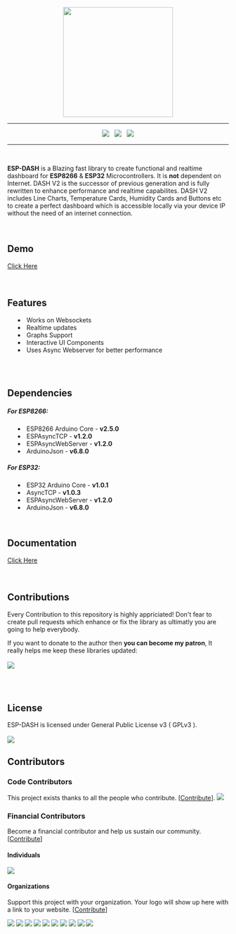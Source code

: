 <p align="center"><img src="https://raw.githubusercontent.com/ayushsharma82/ESP-DASH/master/docs/img/logo-above.svg?sanitize=true" width="250"></p>

<hr/>

<p align="center">
<!-- <a href="https://opencollective.com/espdash" alt="Financial Contributors on Open Collective"><img src="https://opencollective.com/espdash/all/badge.svg?label=financial+contributors" /></a> <img src="https://img.shields.io/travis/com/ayushsharma82/ESP-DASH.svg?style=for-the-badge" />
&nbsp; -->
<img src="https://img.shields.io/github/last-commit/ayushsharma82/ESP-DASH.svg?style=for-the-badge" />
&nbsp;
<img src="https://img.shields.io/github/license/ayushsharma82/ESP-DASH.svg?style=for-the-badge" />
&nbsp;
<a href="https://www.patreon.com/bePatron?u=16780597" target="_blank"><img src="https://img.shields.io/badge/patreon-donate-orange.svg?style=for-the-badge&logo=patreon" /></a>
</p>

<hr/>

<br/>

<p><b>ESP-DASH</b> is a Blazing fast library to create functional and realtime dashboard for <b>ESP8266</b> & <b>ESP32</b> Microcontrollers. It is <b>not</b> dependent on Internet. DASH V2 is the successor of previous generation and is fully rewritten to enhance performance and realtime capabilites. DASH V2 includes Line Charts, Temperature Cards, Humidity Cards and Buttons etc to create a perfect dashboard which is accessible locally via your device IP without the need of an internet connection.</p>

<br/>

<h2>Demo</h2>
<a href="https://ayushsharma82.github.io/ESP-DASH" target="_blank">Click Here</a>

<br/>
<br/>
<br/>

<h2>Features</h2>
<p>
  <ul style="list-style-position: inside;">
      <li>Works on Websockets</li>
      <li>Realtime updates</li>
      <li>Graphs Support</li>
      <li>Interactive UI Components</li>
      <li>Uses Async Webserver for better performance</li>
  </ul>
</p>

<br/>
<br/>

<h2>Dependencies</h2>
<p>
  <h5>For ESP8266:</h5>
  <ul style="list-style-position: inside;">
      <li>ESP8266 Arduino Core - <b>v2.5.0</b></li>
      <li>ESPAsyncTCP - <b>v1.2.0</b></li>
  	  <li>ESPAsyncWebServer - <b>v1.2.0</b></li>
      <li>ArduinoJson - <b>v6.8.0</b></li>
  </ul>
  
  <h5>For ESP32:</h5>
  <ul style="list-style-position: inside;">
      <li>ESP32 Arduino Core - <b>v1.0.1</b></li>
      <li>AsyncTCP - <b>v1.0.3</b></li>
  	  <li>ESPAsyncWebServer - <b>v1.2.0</b></li>
      <li>ArduinoJson - <b>v6.8.0</b></li>
  </ul>
</p>

<br/>

<h2>Documentation</h2>
<a href="https://github.com/ayushsharma82/ESP-DASH/wiki/Getting-Started">Click Here</a>

<br/>
<br/>
<br/>

<h2>Contributions</h2>
<p>Every Contribution to this repository is highly appriciated! Don't fear to create pull requests which enhance or fix the library as ultimatly you are going to help everybody.</p>
<p>
If you want to donate to the author then <b>you can become my patron</b>, It really helps me keep these libraries updated:
<br/><br/>
<a href="https://www.patreon.com/bePatron?u=16780597" target="_blank"><img src="https://img.shields.io/badge/patreon-donate-orange.svg?style=for-the-badge&logo=patreon" /></a>
</p>
<br/>
<br/>


<h2>License</h2>
ESP-DASH is licensed under General Public License v3 ( GPLv3 ).
<br/>
<br/>
<img src="https://img.shields.io/github/license/ayushsharma82/ESP-DASH.svg?style=for-the-badge" />
</div>

## Contributors

### Code Contributors

This project exists thanks to all the people who contribute. [[Contribute](CONTRIBUTING.md)].
<a href="https://github.com/ayushsharma82/ESP-DASH/graphs/contributors"><img src="https://opencollective.com/espdash/contributors.svg?width=890&button=false" /></a>

### Financial Contributors

Become a financial contributor and help us sustain our community. [[Contribute](https://opencollective.com/espdash/contribute)]

#### Individuals

<a href="https://opencollective.com/espdash"><img src="https://opencollective.com/espdash/individuals.svg?width=890"></a>

#### Organizations

Support this project with your organization. Your logo will show up here with a link to your website. [[Contribute](https://opencollective.com/espdash/contribute)]

<a href="https://opencollective.com/espdash/organization/0/website"><img src="https://opencollective.com/espdash/organization/0/avatar.svg"></a>
<a href="https://opencollective.com/espdash/organization/1/website"><img src="https://opencollective.com/espdash/organization/1/avatar.svg"></a>
<a href="https://opencollective.com/espdash/organization/2/website"><img src="https://opencollective.com/espdash/organization/2/avatar.svg"></a>
<a href="https://opencollective.com/espdash/organization/3/website"><img src="https://opencollective.com/espdash/organization/3/avatar.svg"></a>
<a href="https://opencollective.com/espdash/organization/4/website"><img src="https://opencollective.com/espdash/organization/4/avatar.svg"></a>
<a href="https://opencollective.com/espdash/organization/5/website"><img src="https://opencollective.com/espdash/organization/5/avatar.svg"></a>
<a href="https://opencollective.com/espdash/organization/6/website"><img src="https://opencollective.com/espdash/organization/6/avatar.svg"></a>
<a href="https://opencollective.com/espdash/organization/7/website"><img src="https://opencollective.com/espdash/organization/7/avatar.svg"></a>
<a href="https://opencollective.com/espdash/organization/8/website"><img src="https://opencollective.com/espdash/organization/8/avatar.svg"></a>
<a href="https://opencollective.com/espdash/organization/9/website"><img src="https://opencollective.com/espdash/organization/9/avatar.svg"></a>
